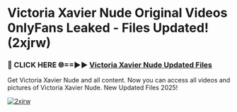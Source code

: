 # Victoria Xavier Nude Original Videos 0nlyFans Leaked - Files Updated! (2xjrw)

<h3>🔴 CLICK HERE 🌐==►► <a href="https://tinyurl.com/5h6xmrr3" rel="nofollow">Victoria Xavier Nude Updated Files</a></h3>

Get Victoria Xavier Nude and all content. Now you can access all videos and pictures of Victoria Xavier Nude. New Updated Files 2025!

[![2xjrw](https://i.imgur.com/KVD873Z.gif)](https://tinyurl.com/5h6xmrr3)

